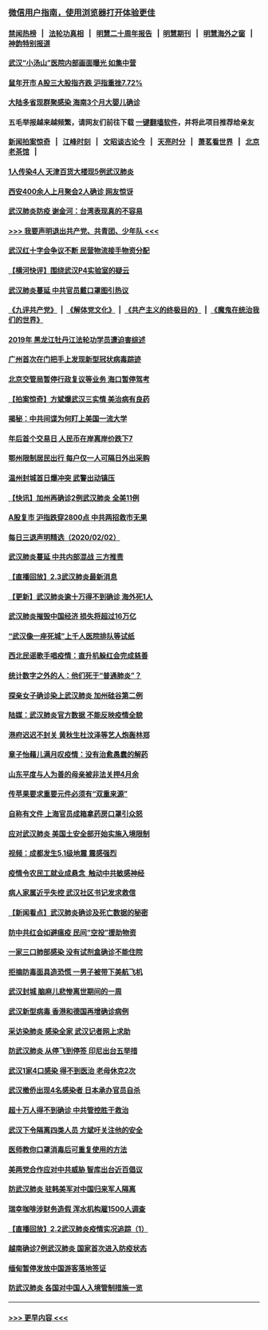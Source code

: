 ### [微信用户指南，使用浏览器打开体验更佳](https://github.com/gfw-breaker/banned-news1/blob/master/indexes/wechat-guide.md?t=0)
#### [禁闻热榜](热点新闻.md?t=0)  &nbsp;&nbsp;|&nbsp;&nbsp; [法轮功真相](https://github.com/gfw-breaker/truth/blob/master/README.md?t=0) &nbsp;&nbsp;|&nbsp;&nbsp; [明慧二十周年报告](https://github.com/gfw-breaker/mh-reports/blob/master/README.md?t=0) &nbsp;&nbsp;|&nbsp;&nbsp;[明慧期刊](https://github.com/gfw-breaker/mh-qikan) &nbsp;&nbsp;|&nbsp;&nbsp; [明慧海外之窗](https://github.com/gfw-breaker/mh-news/blob/master/README.md?t=0) &nbsp;&nbsp;|&nbsp;&nbsp; [神韵特别报道](https://github.com/gfw-breaker/mh-news/blob/master/shenyun.md?t=0)
#### [武汉“小汤山”医院内部画面曝光 如集中营](../pages/nsc413/n11841060.md?t=02032044) 
#### [鼠年开市 A股三大股指齐跌 沪指重挫7.72%](../pages/nsc413/n11840461.md?t=02032044) 
#### [大陆多省现群聚感染 海南3个月大婴儿确诊](../pages/nsc413/n11841274.md?t=02032044) 
#### 五毛举报越来越频繁，请网友们前往下载 [一键翻墙软件](https://github.com/gfw-breaker/ssr-accounts)，并将此项目推荐给亲友
#### [新闻拍案惊奇](https://github.com/gfw-breaker/banned-news1/blob/master/pages/link4.md) &nbsp;&nbsp;|&nbsp;&nbsp; [江峰时刻](https://github.com/gfw-breaker/banned-news1/blob/master/pages/link4.md) &nbsp;&nbsp;|&nbsp;&nbsp; [文昭谈古论今](https://github.com/gfw-breaker/banned-news1/blob/master/pages/link4.md) &nbsp;&nbsp;|&nbsp;&nbsp; [天亮时分](https://github.com/gfw-breaker/banned-news1/blob/master/pages/link4.md) &nbsp;&nbsp;|&nbsp;&nbsp; [萧茗看世界](https://github.com/gfw-breaker/banned-news1/blob/master/pages/link4.md) &nbsp;&nbsp;|&nbsp;&nbsp; [北京老茶馆](https://github.com/gfw-breaker/banned-news1/blob/master/pages/link4.md) &nbsp;&nbsp;|&nbsp;&nbsp; 
#### [1人传染4人 天津百货大楼现5例武汉肺炎](../pages/nsc413/n11840677.md?t=02032044) 
#### [西安400余人上月聚会2人确诊 网友惊讶](../pages/nsc413/n11841178.md?t=02032044) 
#### [武汉肺炎防疫 谢金河：台湾表现真的不容易](../pages/nsc413/n11841120.md?t=02032044) 
#### [>>> 我要声明退出共产党、共青团、少年队 <<<](https://github.com/begood0513/goodnews/blob/master/quit/letter.md) 
#### [武汉红十字会争议不断 民营物流接手物资分配](../pages/nsc413/n11840733.md?t=02032044) 
#### [【横河快评】围绕武汉P4实验室的疑云](../pages/nsc413/n11840494.md?t=02032044) 
#### [武汉肺炎蔓延 中共官员戴口罩图引热议](../pages/nsc413/n11840917.md?t=02032044) 
#### [《九评共产党》](https://github.com/begood0513/9ping.md/blob/master/README.md) &nbsp;|&nbsp; [《解体党文化》](../../../../jtdwh.md/blob/master/README.md)  &nbsp;|&nbsp; [《共产主义的终极目的》](../../../../gczydzjmd.md/blob/master/README.md) &nbsp;|&nbsp; [《魔鬼在统治我们的世界》](../../../../mgztzwmdsj.md/blob/master/README.md) 
#### [2019年 黑龙江牡丹江法轮功学员遭迫害综述](../pages/nsc413/n11839335.md?t=02032044) 
#### [广州首次在门把手上发现新型冠状病毒踪迹](../pages/nsc413/n11840613.md?t=02032044) 
#### [北京交管局暂停行政复议等业务 海口暂停驾考](../pages/nsc413/n11840528.md?t=02032044) 
#### [【拍案惊奇】方斌爆武汉三实情 美治病有良药](../pages/nsc413/n11839984.md?t=02032044) 
#### [揭秘：中共间谍为何盯上美国一流大学](../pages/nsc413/n11840270.md?t=02032044) 
#### [年后首个交易日 人民币在岸离岸价跌下7](../pages/nsc413/n11840366.md?t=02032044) 
#### [鄂州限制居民出行 每户仅一人可隔日外出采购](../pages/nsc413/n11839131.md?t=02032044) 
#### [温州封城首日爆冲突 武警出动镇压](../pages/nsc413/n11839881.md?t=02032044) 
#### [【快讯】加州再确诊2例武汉肺炎 全美11例](../pages/nsc413/n11840339.md?t=02032044) 
#### [A股复市 沪指跌穿2800点 中共两招救市无果](../pages/nsc413/n11839859.md?t=02032044) 
#### [每日三退声明精选（2020/02/02）](../pages/nsc413/n11840257.md?t=02032044) 
#### [武汉肺炎蔓延 中共内部混战 三方推责](../pages/nsc413/n11839612.md?t=02032044) 
#### [【直播回放】2.3武汉肺炎最新消息](../pages/nsc413/n11840124.md?t=02032044) 
#### [【更新】武汉肺炎逾十万得不到确诊 海外死1人](../pages/nsc413/n11801312.md?t=02032044) 
#### [武汉肺炎摧毁中国经济 损失将超过16万亿](../pages/nsc413/n11839723.md?t=02032044) 
#### [“武汉像一座死城”上千人医院排队等试纸](../pages/nsc413/n11839724.md?t=02032044) 
#### [西北民谣歌手唱疫情：直升机躲红会完成慈善](../pages/nsc413/n11839757.md?t=02032044) 
#### [统计数字之外的人：他们死于“普通肺炎”？](../pages/nsc413/n11839788.md?t=02032044) 
#### [探亲女子确诊染上武汉肺炎 加州硅谷第二例](../pages/nsc413/n11839784.md?t=02032044) 
#### [陆媒：武汉肺炎官方数据 不能反映疫情全貌](../pages/nsc413/n11839828.md?t=02032044) 
#### [港府迟迟不封关 黄秋生杜汶泽等艺人炮轰林郑](../pages/nsc413/n11839562.md?t=02032044) 
#### [章子怡藉儿满月叹疫情：没有治愈愚蠢的解药](../pages/nsc413/n11839428.md?t=02032044) 
#### [山东平度与人为善的母亲被非法关押4月余](../pages/nsc413/n11834949.md?t=02032044) 
#### [传苹果要求重要元件必须有“双重来源”](../pages/nsc413/n11839717.md?t=02032044) 
#### [自称有文件 上海官员成箱拿药房口罩引众怒](../pages/nsc413/n11839279.md?t=02032044) 
#### [应对武汉肺炎 美国土安全部开始实施入境限制](../pages/nsc413/n11839729.md?t=02032044) 
#### [视频：成都发生5.1级地震 震感强烈](../pages/nsc413/n11839732.md?t=02032044) 
#### [疫情令农民工就业成悬念  触动中共敏感神经](../pages/nsc413/n11839625.md?t=02032044) 
#### [病人家属近乎失控 武汉社区书记发求救信](../pages/nsc413/n11839621.md?t=02032044) 
#### [【新闻看点】武汉肺炎确诊及死亡数据的秘密](../pages/nsc413/n11839539.md?t=02032044) 
#### [防中共红会如避瘟疫 民间“空投”援助物资](../pages/nsc413/n11839313.md?t=02032044) 
#### [一家三口肺部感染 没有试剂盒确诊不能住院](../pages/nsc413/n11839581.md?t=02032044) 
#### [拒摘防毒面具造恐慌 一男子被带下美航飞机](../pages/nsc413/n11839455.md?t=02032044) 
#### [武汉封城 脑麻儿悲惨离世期间的一周](../pages/nsc413/n11839378.md?t=02032044) 
#### [武汉新型病毒 香港和德国再增确诊病例](../pages/nsc413/n11839381.md?t=02032044) 
#### [采访染肺炎 感染全家 武汉记者网上求助](../pages/nsc413/n11839411.md?t=02032044) 
#### [防武汉肺炎 从停飞到停签 印尼出台五举措](../pages/nsc413/n11839282.md?t=02032044) 
#### [武汉1家4口感染 得不到医治 老母休克2次](../pages/nsc413/n11839277.md?t=02032044) 
#### [武汉撤侨出现4名感染者 日本承办官员自杀](../pages/nsc413/n11839044.md?t=02032044) 
#### [超十万人得不到确诊 中共管控胜于救治](../pages/nsc413/n11838462.md?t=02032044) 
#### [武汉下令隔离四类人员 方斌吁关注他的安全](../pages/nsc413/n11838878.md?t=02032044) 
#### [医师教你口罩消毒后可重复使用的方法](../pages/nsc413/n11839225.md?t=02032044) 
#### [美两党合作应对中共威胁 智库出台近百倡议](../pages/nsc413/n11838437.md?t=02032044) 
#### [防武汉肺炎 驻韩美军对中国归来军人隔离](../pages/nsc413/n11838970.md?t=02032044) 
#### [瑞幸咖啡涉财务造假 浑水机构雇1500人调查](../pages/nsc413/n11838486.md?t=02032044) 
#### [【直播回放】2.2武汉肺炎疫情实况追踪（1）](../pages/nsc413/n11838871.md?t=02032044) 
#### [越南确诊7例武汉肺炎 国家首次进入防疫状态](../pages/nsc413/n11838860.md?t=02032044) 
#### [缅甸暂停发放中国游客落地签证](../pages/nsc413/n11838730.md?t=02032044) 
#### [防武汉肺炎 各国对中国人入境管制措施一览](../pages/nsc413/n11838726.md?t=02032044) 

----
#### [ >>> 更早内容 <<< ](../indexes/nsc413-earlier.md)
